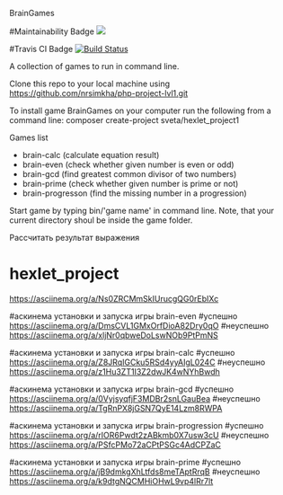 BrainGames

#Maintainability Badge
<a href="https://codeclimate.com/github/nrsimkha/php-project-lvl1/maintainability"><img src="https://api.codeclimate.com/v1/badges/da5900d6fb5c8f9bfbeb/maintainability" /></a>

#Travis CI Badge
<a href="https://travis-ci.org/nrsimkha/php-project-lvl1"><img src="https://travis-ci.org/nrsimkha/php-project-lvl1.svg?branch=master" alt="Build Status"/></a>

A collection of games to run in command line.

Clone this repo to your local machine using https://github.com/nrsimkha/php-project-lvl1.git

To install game BrainGames on your computer run the following from a command line:
composer create-project sveta/hexlet_project1

Games list
- brain-calc (calculate equation result)
- brain-even (check whether given number is even or odd)
- brain-gcd (find greatest common divisor of two numbers)
- brain-prime (check whether given number is prime or not)
- brain-progresson (find the missing number in a progression)

Start game by typing bin/'game name' in command line. Note, that your current directory shoul be inside the game folder.

Рассчитать результат выражения
# hexlet_project
https://asciinema.org/a/Ns0ZRCMmSkIUrucgQG0rEbIXc



#аскинема установки и запуска игры brain-even
#успешно
https://asciinema.org/a/DmsCVL1GMxOrfDioA82Dry0qO
#неуспешно
https://asciinema.org/a/xljNr0qbweDoLswNOb9PtPmNS

#аскинема установки и запуска игры brain-calc
#успешно
https://asciinema.org/a/Z8JRqIGCku5RSd4yyAIgL024C
#неуспешно
https://asciinema.org/a/z1Hu3ZT1I3Z2dwJK4wNYhBwdh

#аскинема установки и запуска игры brain-gcd
#успешно
https://asciinema.org/a/0VyjsyqfjF3MDBr2snLGauBea
#неуспешно
https://asciinema.org/a/TgRnPX8jGSN7QyE14Lzm8RWPA

#аскинема установки и запуска игры brain-progression
#успешно
https://asciinema.org/a/rIOR6Pwdt2zABkmb0X7usw3cU
#неуспешно
https://asciinema.org/a/PSfcPMo72aCPtPSGc4AdCPZaC

#аскинема установки и запуска игры brain-prime
#успешно
https://asciinema.org/a/jB9dmkgXhLtfds8meTAptRrqB
#неуспешно
https://asciinema.org/a/k9dtgNQCMHiOHwL9vp4lRr7lt





